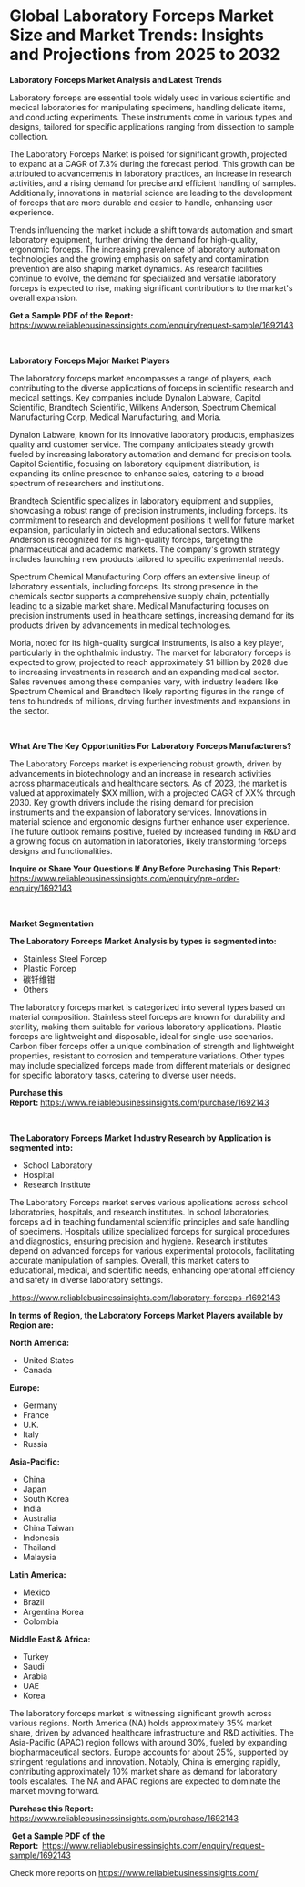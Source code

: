 <p><h1>Global Laboratory Forceps Market Size and Market Trends: Insights and Projections from 2025 to 2032</h1></p><p><strong>Laboratory Forceps Market Analysis and Latest Trends</strong></p>
<p><p>Laboratory forceps are essential tools widely used in various scientific and medical laboratories for manipulating specimens, handling delicate items, and conducting experiments. These instruments come in various types and designs, tailored for specific applications ranging from dissection to sample collection.</p><p>The Laboratory Forceps Market is poised for significant growth, projected to expand at a CAGR of 7.3% during the forecast period. This growth can be attributed to advancements in laboratory practices, an increase in research activities, and a rising demand for precise and efficient handling of samples. Additionally, innovations in material science are leading to the development of forceps that are more durable and easier to handle, enhancing user experience.</p><p>Trends influencing the market include a shift towards automation and smart laboratory equipment, further driving the demand for high-quality, ergonomic forceps. The increasing prevalence of laboratory automation technologies and the growing emphasis on safety and contamination prevention are also shaping market dynamics. As research facilities continue to evolve, the demand for specialized and versatile laboratory forceps is expected to rise, making significant contributions to the market's overall expansion.</p></p>
<p><strong>Get a Sample PDF of the Report:&nbsp;</strong> <a href="https://www.reliablebusinessinsights.com/enquiry/request-sample/1692143?utm_campaign=84&utm_medium=2&utm_source=Github&utm_content=ia&utm_term=07012025&utm_id=laboratory-forceps">https://www.reliablebusinessinsights.com/enquiry/request-sample/1692143</a></p>
<p>&nbsp;</p>
<p><strong>Laboratory Forceps Major Market Players</strong></p>
<p><p>The laboratory forceps market encompasses a range of players, each contributing to the diverse applications of forceps in scientific research and medical settings. Key companies include Dynalon Labware, Capitol Scientific, Brandtech Scientific, Wilkens Anderson, Spectrum Chemical Manufacturing Corp, Medical Manufacturing, and Moria.</p><p>Dynalon Labware, known for its innovative laboratory products, emphasizes quality and customer service. The company anticipates steady growth fueled by increasing laboratory automation and demand for precision tools. Capitol Scientific, focusing on laboratory equipment distribution, is expanding its online presence to enhance sales, catering to a broad spectrum of researchers and institutions.</p><p>Brandtech Scientific specializes in laboratory equipment and supplies, showcasing a robust range of precision instruments, including forceps. Its commitment to research and development positions it well for future market expansion, particularly in biotech and educational sectors. Wilkens Anderson is recognized for its high-quality forceps, targeting the pharmaceutical and academic markets. The company's growth strategy includes launching new products tailored to specific experimental needs.</p><p>Spectrum Chemical Manufacturing Corp offers an extensive lineup of laboratory essentials, including forceps. Its strong presence in the chemicals sector supports a comprehensive supply chain, potentially leading to a sizable market share. Medical Manufacturing focuses on precision instruments used in healthcare settings, increasing demand for its products driven by advancements in medical technologies.</p><p>Moria, noted for its high-quality surgical instruments, is also a key player, particularly in the ophthalmic industry. The market for laboratory forceps is expected to grow, projected to reach approximately $1 billion by 2028 due to increasing investments in research and an expanding medical sector. Sales revenues among these companies vary, with industry leaders like Spectrum Chemical and Brandtech likely reporting figures in the range of tens to hundreds of millions, driving further investments and expansions in the sector.</p></p>
<p>&nbsp;</p>
<p><strong>What Are The Key Opportunities For Laboratory Forceps Manufacturers?</strong></p>
<p><p>The Laboratory Forceps market is experiencing robust growth, driven by advancements in biotechnology and an increase in research activities across pharmaceuticals and healthcare sectors. As of 2023, the market is valued at approximately $XX million, with a projected CAGR of XX% through 2030. Key growth drivers include the rising demand for precision instruments and the expansion of laboratory services. Innovations in material science and ergonomic designs further enhance user experience. The future outlook remains positive, fueled by increased funding in R&D and a growing focus on automation in laboratories, likely transforming forceps designs and functionalities.</p></p>
<p><strong>Inquire or Share Your Questions If Any Before Purchasing This Report:</strong> <a href="https://www.reliablebusinessinsights.com/enquiry/pre-order-enquiry/1692143?utm_campaign=84&utm_medium=2&utm_source=Github&utm_content=ia&utm_term=07012025&utm_id=laboratory-forceps">https://www.reliablebusinessinsights.com/enquiry/pre-order-enquiry/1692143</a></p>
<p>&nbsp;</p>
<p><strong>Market Segmentation</strong></p>
<p><strong>The Laboratory Forceps Market Analysis by types is segmented into:</strong></p>
<p><ul><li>Stainless Steel Forcep</li><li>Plastic Forcep</li><li>碳钎维钳</li><li>Others</li></ul></p>
<p><p>The laboratory forceps market is categorized into several types based on material composition. Stainless steel forceps are known for durability and sterility, making them suitable for various laboratory applications. Plastic forceps are lightweight and disposable, ideal for single-use scenarios. Carbon fiber forceps offer a unique combination of strength and lightweight properties, resistant to corrosion and temperature variations. Other types may include specialized forceps made from different materials or designed for specific laboratory tasks, catering to diverse user needs.</p></p>
<p><strong>Purchase this Report:&nbsp;</strong><a href="https://www.reliablebusinessinsights.com/purchase/1692143?utm_campaign=84&utm_medium=2&utm_source=Github&utm_content=ia&utm_term=07012025&utm_id=laboratory-forceps">https://www.reliablebusinessinsights.com/purchase/1692143</a></p>
<p>&nbsp;</p>
<p><strong>The Laboratory Forceps Market Industry Research by Application is segmented into:</strong></p>
<p><ul><li>School Laboratory</li><li>Hospital</li><li>Research Institute</li></ul></p>
<p><p>The Laboratory Forceps market serves various applications across school laboratories, hospitals, and research institutes. In school laboratories, forceps aid in teaching fundamental scientific principles and safe handling of specimens. Hospitals utilize specialized forceps for surgical procedures and diagnostics, ensuring precision and hygiene. Research institutes depend on advanced forceps for various experimental protocols, facilitating accurate manipulation of samples. Overall, this market caters to educational, medical, and scientific needs, enhancing operational efficiency and safety in diverse laboratory settings.</p></p>
<p><a href="https://www.reliablebusinessinsights.com/laboratory-forceps-r1692143?utm_campaign=84&utm_medium=2&utm_source=Github&utm_content=ia&utm_term=07012025&utm_id=laboratory-forceps">&nbsp;https://www.reliablebusinessinsights.com/laboratory-forceps-r1692143</a></p>
<p><strong>In terms of Region, the Laboratory Forceps Market Players available by Region are:</strong></p>
<p>
    <p> <strong> North America: </strong>
        <ul>
            <li>United States</li>
            <li>Canada</li>
        </ul>
        </p> 
    <p> <strong> Europe: </strong>
        <ul>
            <li>Germany</li>
            <li>France</li>
            <li>U.K.</li>
            <li>Italy</li>
            <li>Russia</li>
        </ul>
        </p> 
    <p> <strong> Asia-Pacific: </strong>
        <ul>
            <li>China</li>
            <li>Japan</li>
            <li>South Korea</li>
            <li>India</li>
            <li>Australia</li>
            <li>China Taiwan</li>
            <li>Indonesia</li>
            <li>Thailand</li>
            <li>Malaysia</li>
        </ul>
        </p> 
    <p> <strong> Latin America: </strong>
        <ul>
            <li>Mexico</li>
            <li>Brazil</li>
            <li>Argentina Korea</li>
            <li>Colombia</li>
        </ul>
        </p> 
    <p> <strong> Middle East & Africa: </strong>
        <ul>
            <li>Turkey</li>
            <li>Saudi</li>
            <li>Arabia</li>
            <li>UAE</li>
            <li>Korea</li>
        </ul>
    </p>
    </p>
<p><p>The laboratory forceps market is witnessing significant growth across various regions. North America (NA) holds approximately 35% market share, driven by advanced healthcare infrastructure and R&D activities. The Asia-Pacific (APAC) region follows with around 30%, fueled by expanding biopharmaceutical sectors. Europe accounts for about 25%, supported by stringent regulations and innovation. Notably, China is emerging rapidly, contributing approximately 10% market share as demand for laboratory tools escalates. The NA and APAC regions are expected to dominate the market moving forward.</p></p>
<p><strong>Purchase this Report: </strong><a href="https://www.reliablebusinessinsights.com/purchase/1692143?utm_campaign=84&utm_medium=2&utm_source=Github&utm_content=ia&utm_term=07012025&utm_id=laboratory-forceps">https://www.reliablebusinessinsights.com/purchase/1692143</a></p>
<p>&nbsp;<strong>Get a Sample PDF of the Report:&nbsp;&nbsp;</strong><a href="https://www.reliablebusinessinsights.com/enquiry/request-sample/1692143?utm_campaign=84&utm_medium=2&utm_source=Github&utm_content=ia&utm_term=07012025&utm_id=laboratory-forceps">https://www.reliablebusinessinsights.com/enquiry/request-sample/1692143</a></p>
<p><strong></strong></p>
<p>Check more reports on <a href="https://www.reliablebusinessinsights.com/?utm_campaign=84&utm_medium=2&utm_source=Github&utm_content=ia&utm_term=07012025&utm_id=laboratory-forceps">https://www.reliablebusinessinsights.com/</a></p>